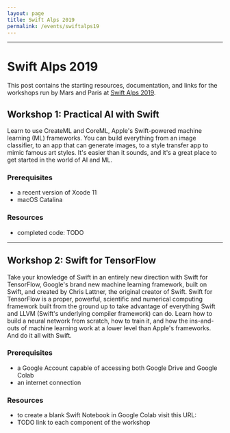 ```yaml
---
layout: page
title: Swift Alps 2019
permalink: /events/swiftalps19
---
```


<link href="https://use.fontawesome.com/releases/v5.0.6/css/all.css" rel="stylesheet">

---

# Swift Alps 2019

This post contains the starting resources, documentation, and links for the workshops run by Mars and Paris at <a href="https://theswiftalps.com">Swift Alps 2019</a>.

## Workshop 1: Practical AI with Swift

Learn to use CreateML and CoreML, Apple's Swift-powered machine learning (ML) frameworks. You can build everything from an image classifier, to an app that can generate images, to a style transfer app to mimic famous art styles. It's easier than it sounds, and it's a great place to get started in the world of AI and ML.

### Prerequisites

* a recent version of Xcode 11
* macOS Catalina

### Resources

* completed code: TODO

---

## Workshop 2: Swift for TensorFlow

Take your knowledge of Swift in an entirely new direction with Swift for TensorFlow, Google's brand new machine learning framework, built on Swift, and created by Chris Lattner, the original creator of Swift. Swift for TensorFlow is a proper, powerful, scientific and numerical computing framework built from the ground up to take advantage of everything Swift and LLVM (Swift's underlying compiler framework) can do. Learn how to build a neural network from scratch, how to train it, and how the ins-and-outs of machine learning work at a lower level than Apple's frameworks. And do it all with Swift.

### Prerequisites

* a Google Account capable of accessing both Google Drive and Google Colab
* an internet connection

### Resources

* to create a blank Swift Notebook in Google Colab visit this URL:
* TODO link to each component of the workshop
